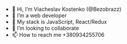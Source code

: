 - 👋 Hi, I’m Viacheslav Kostenko (@Bezobrazz)
- 👀 I’m a web developer
- 🌱 My stack is JavaScript, React/Redux 
- 💞️ I’m looking to collaborate 
- 📫 How to reach me +380934255706

<!---
Bezobrazz/Bezobrazz is a ✨ special ✨ repository because its `README.md` (this file) appears on your GitHub profile.
You can click the Preview link to take a look at your changes.
--->

